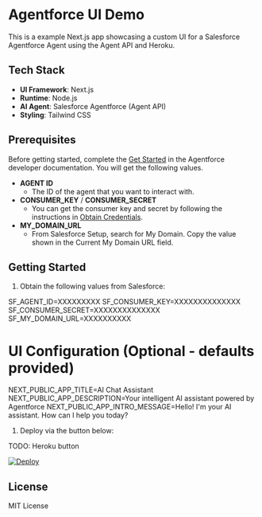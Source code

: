 # Agentforce UI Demo

This is a example Next.js app showcasing a custom UI for a Salesforce Agentforce Agent using the Agent API and Heroku.

## Tech Stack

- **UI Framework**: Next.js
- **Runtime**: Node.js
- **AI Agent**: Salesforce Agentforce (Agent API)
- **Styling**: Tailwind CSS

## Prerequisites

Before getting started, complete the [Get Started](https://developer.salesforce.com/docs/einstein/genai/guide/agent-api-get-started.html) in the Agentforce developer documentation. You will get the following values.

- **AGENT ID**
  - The ID of the agent that you want to interact with.
- **CONSUMER_KEY** / **CONSUMER_SECRET**
  - You can get the consumer key and secret by following the instructions in [Obtain Credentials](https://developer.salesforce.com/docs/einstein/genai/guide/agent-api-get-started.html#obtain-credentials).
- **MY_DOMAIN_URL**
  - From Salesforce Setup, search for My Domain. Copy the value shown in the Current My Domain URL field.

## Getting Started

1.  Obtain the following values from Salesforce:

SF_AGENT_ID=XXXXXXXXX
SF_CONSUMER_KEY=XXXXXXXXXXXXXX
SF_CONSUMER_SECRET=XXXXXXXXXXXXXX
SF_MY_DOMAIN_URL=XXXXXXXXXX

# UI Configuration (Optional - defaults provided)
NEXT_PUBLIC_APP_TITLE=AI Chat Assistant
NEXT_PUBLIC_APP_DESCRIPTION=Your intelligent AI assistant powered by Agentforce
NEXT_PUBLIC_APP_INTRO_MESSAGE=Hello! I'm your AI assistant. How can I help you today?

1.  Deploy via the button below:

TODO: Heroku button

<a href="https://www.heroku.com/deploy?template=https://github.com/misu007/agentforce-headless-agent-nextjs-demo/">
<img src="https://www.herokucdn.com/deploy/button.svg" alt="Deploy">
</a>


## License

MIT License
